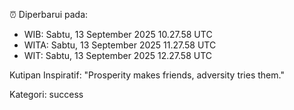 ⏰ Diperbarui pada:
- WIB: Sabtu, 13 September 2025 10.27.58 UTC
- WITA: Sabtu, 13 September 2025 11.27.58 UTC
- WIT: Sabtu, 13 September 2025 12.27.58 UTC

Kutipan Inspiratif:
"Prosperity makes friends, adversity tries them."


Kategori: success

